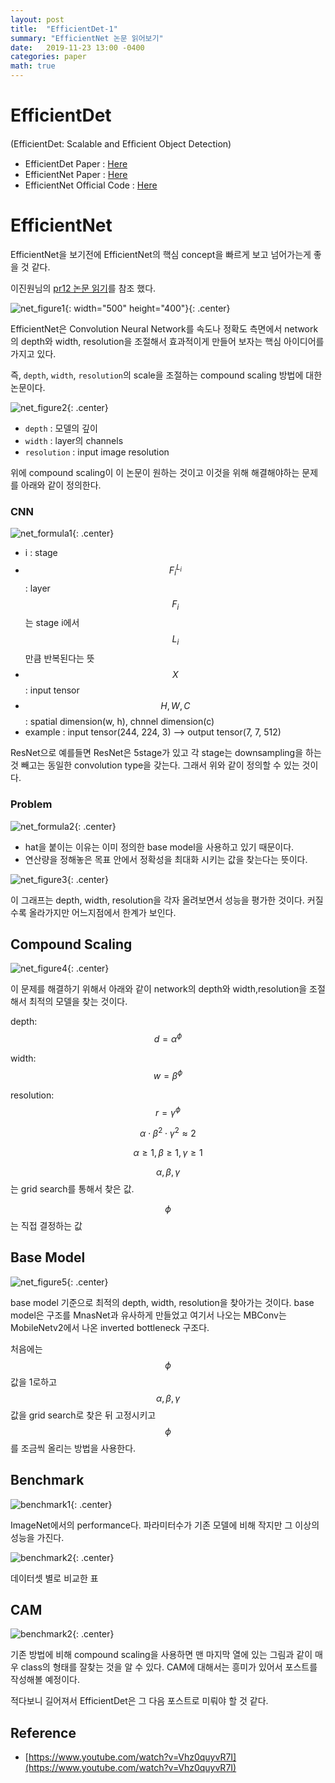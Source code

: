 ```yaml
---
layout: post
title:  "EfficientDet-1"
summary: "EfficientNet 논문 읽어보기"
date:   2019-11-23 13:00 -0400
categories: paper
math: true
---
```


# EfficientDet

(EfficientDet: Scalable and Efﬁcient Object Detection)

- EfficientDet Paper : [Here](https://arxiv.org/abs/1911.09070)
- EfficientNet Paper : [Here](https://arxiv.org/abs/1905.11946)
- EfficientNet Official Code : [Here](https://github.com/tensorflow/tpu/tree/master/models/official/efficientnet)

# EfficientNet
EfficientNet을 보기전에 EfficientNet의 핵심 concept을 빠르게 보고 넘어가는게 좋을 것 같다.

이진원님의 [pr12 논문 읽기](https://www.youtube.com/watch?v=Vhz0quyvR7I)를 참조 했다.



![net_figure1](/assets/img/post_img/EfficientDet/net_figure1.PNG){: width="500" height="400"}{: .center}



EfficientNet은 Convolution Neural Network를 속도나 정확도 측면에서 network의 depth와 width, resolution을 조절해서 효과적이게 만들어 보자는 핵심 아이디어를 가지고 있다.

즉, `depth`, `width`, `resolution`의 scale을 조절하는 compound scaling 방법에 대한 논문이다.



![net_figure2](/assets/img/post_img/EfficientDet/net_figure2.PNG){: .center}



- `depth` : 모델의 깊이
- `width` : layer의 channels
- `resolution` : input image resolution

위에 compound scaling이 이 논문이 원하는 것이고 이것을 위해 해결해야하는 문제를 아래와 같이 정의한다.

### CNN



![net_formula1](/assets/img/post_img/EfficientDet/net_formula1.PNG){: .center}



- i : stage
- $$F_{i}^{L_i}$$ : layer $$F_i$$는 stage i에서 $$L_i$$만큼 반복된다는 뜻
- $$X$$ : input tensor
- $$H, W, C$$ : spatial dimension(w, h), chnnel dimension(c)
- example : input tensor(244, 224, 3) --> output tensor(7, 7, 512)

ResNet으로 예를들면 ResNet은 5stage가 있고 각 stage는 downsampling을 하는 것 빼고는 동일한 convolution type을 갖는다. 그래서 위와 같이 정의할 수 있는 것이다.

### Problem



![net_formula2](/assets/img/post_img/EfficientDet/net_formula2.PNG){: .center}



- hat을 붙이는 이유는 이미 정의한 base model을 사용하고 있기 때문이다.
- 연산량을 정해놓은 목표 안에서 정확성을 최대화 시키는 값을 찾는다는 뜻이다.



![net_figure3](/assets/img/post_img/EfficientDet/net_figure3.PNG){: .center}



이 그래프는 depth, width, resolution을 각자 올려보면서 성능을 평가한 것이다. 커질수록 올라가지만 어느지점에서 한계가 보인다.

## Compound Scaling



![net_figure4](/assets/img/post_img/EfficientDet/net_figure4.PNG){: .center}



이 문제를 해결하기 위해서 아래와 같이 network의 depth와 width,resolution을 조절해서 최적의 모델을 찾는 것이다.

depth: $$d = \alpha^\phi$$

width: $$w = \beta^\phi$$

resolution: $$r = \gamma^\phi$$

$$\alpha \cdot \beta^2 \cdot \gamma^2 \approx 2$$

$$\alpha \geq 1,\beta \geq 1,\gamma \geq 1$$

$$\alpha , \beta , \gamma$$는 grid search를 통해서 찾은 값.

$$\phi$$는 직접 결정하는 값

## Base Model



![net_figure5](/assets/img/post_img/EfficientDet/net_figure5.PNG){: .center}



base model 기준으로 최적의 depth, width, resolution을 찾아가는 것이다. base model은 구조를 MnasNet과 유사하게 만들었고 여기서 나오는
MBConv는 MobileNetv2에서 나온 inverted bottleneck 구조다.

처음에는 $$\phi$$값을 1로하고 $$\alpha,\beta,\gamma$$값을 grid search로 찾은 뒤 고정시키고 $$\phi$$를 조금씩 올리는 방법을 사용한다.

## Benchmark



![benchmark1](/assets/img/post_img/EfficientDet/net_benchmark1.PNG){: .center}



ImageNet에서의 performance다. 파라미터수가 기존 모델에 비해 작지만 그 이상의 성능을 가진다.



![benchmark2](/assets/img/post_img/EfficientDet/net_benchmark2.PNG){: .center}



데이터셋 별로 비교한 표

## CAM



![benchmark2](/assets/img/post_img/EfficientDet/net_cam.PNG){: .center}



기존 방법에 비해 compound scaling을 사용하면 맨 마지막 열에 있는 그림과 같이 매우 class의 형태를 잘찾는 것을 알 수 있다.
CAM에 대해서는 흥미가 있어서 포스트를 작성해볼 예정이다.


적다보니 길어져서 EfficientDet은 그 다음 포스트로 미뤄야 할 것 같다.

## Reference
- [https://www.youtube.com/watch?v=Vhz0quyvR7I](https://www.youtube.com/watch?v=Vhz0quyvR7I)
